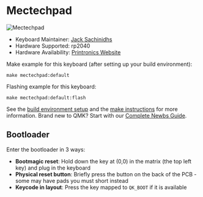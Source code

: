 # Mectechpad

![Mectechpad](https://i.imgur.com/fNnLVLf.jpeg)

* Keyboard Maintainer: [Jack Sachinidhs](https://github.com/jacksaxi)
* Hardware Supported: rp2040
* Hardware Availability: [Printronics Website](https://printronics.gr)

Make example for this keyboard (after setting up your build environment):

    make mectechpad:default

Flashing example for this keyboard:

    make mectechpad:default:flash

See the [build environment setup](https://docs.qmk.fm/#/getting_started_build_tools) and the [make instructions](https://docs.qmk.fm/#/getting_started_make_guide) for more information. Brand new to QMK? Start with our [Complete Newbs Guide](https://docs.qmk.fm/#/newbs).

## Bootloader

Enter the bootloader in 3 ways:

* **Bootmagic reset**: Hold down the key at (0,0) in the matrix (the top left key) and plug in the keyboard
* **Physical reset button**: Briefly press the button on the back of the PCB - some may have pads you must short instead
* **Keycode in layout**: Press the key mapped to `QK_BOOT` if it is available
